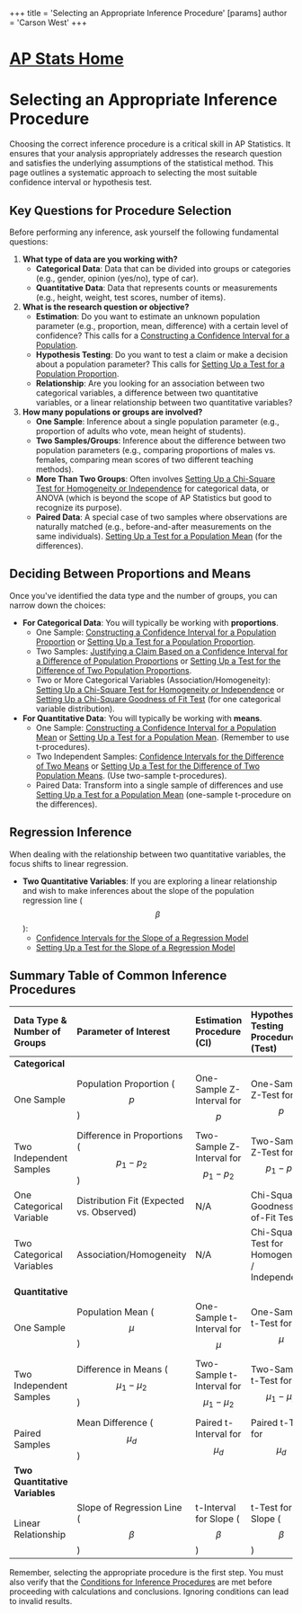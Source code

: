 +++
 title = 'Selecting an Appropriate Inference Procedure'
[params]
	author = 'Carson West'
+++
# [AP Stats Home](./../ap-stats-home/)
# Selecting an Appropriate Inference Procedure

Choosing the correct inference procedure is a critical skill in AP Statistics. It ensures that your analysis appropriately addresses the research question and satisfies the underlying assumptions of the statistical method. This page outlines a systematic approach to selecting the most suitable confidence interval or hypothesis test.

## Key Questions for Procedure Selection

Before performing any inference, ask yourself the following fundamental questions:

1.  **What type of data are you working with?**
    *   **Categorical Data**: Data that can be divided into groups or categories (e.g., gender, opinion (yes/no), type of car).
    *   **Quantitative Data**: Data that represents counts or measurements (e.g., height, weight, test scores, number of items).
2.  **What is the research question or objective?**
    *   **Estimation**: Do you want to estimate an unknown population parameter (e.g., proportion, mean, difference) with a certain level of confidence? This calls for a [Constructing a Confidence Interval for a Population](./../constructing-a-confidence-interval-for-a-population/).
    *   **Hypothesis Testing**: Do you want to test a claim or make a decision about a population parameter? This calls for [Setting Up a Test for a Population Proportion](./../setting-up-a-test-for-a-population-proportion/).
    *   **Relationship**: Are you looking for an association between two categorical variables, a difference between two quantitative variables, or a linear relationship between two quantitative variables?
3.  **How many populations or groups are involved?**
    *   **One Sample**: Inference about a single population parameter (e.g., proportion of adults who vote, mean height of students).
    *   **Two Samples/Groups**: Inference about the difference between two population parameters (e.g., comparing proportions of males vs. females, comparing mean scores of two different teaching methods).
    *   **More Than Two Groups**: Often involves [Setting Up a Chi-Square Test for Homogeneity or Independence](./../setting-up-a-chi-square-test-for-homogeneity-or-independence/) for categorical data, or ANOVA (which is beyond the scope of AP Statistics but good to recognize its purpose).
    *   **Paired Data**: A special case of two samples where observations are naturally matched (e.g., before-and-after measurements on the same individuals). [Setting Up a Test for a Population Mean](./../setting-up-a-test-for-a-population-mean/) (for the differences).

## Deciding Between Proportions and Means

Once you've identified the data type and the number of groups, you can narrow down the choices:

*   **For Categorical Data**: You will typically be working with **proportions**.
    *   One Sample: [Constructing a Confidence Interval for a Population Proportion](./../constructing-a-confidence-interval-for-a-population-proportion/) or [Setting Up a Test for a Population Proportion](./../setting-up-a-test-for-a-population-proportion/).
    *   Two Samples: [Justifying a Claim Based on a Confidence Interval for a Difference of Population Proportions](./../justifying-a-claim-based-on-a-confidence-interval-for-a-difference-of-population-proportions/) or [Setting Up a Test for the Difference of Two Population Proportions](./../setting-up-a-test-for-the-difference-of-two-population-proportions/).
    *   Two or More Categorical Variables (Association/Homogeneity): [Setting Up a Chi-Square Test for Homogeneity or Independence](./../setting-up-a-chi-square-test-for-homogeneity-or-independence/) or [Setting Up a Chi-Square Goodness of Fit Test](./../setting-up-a-chi-square-goodness-of-fit-test/) (for one categorical variable distribution).
*   **For Quantitative Data**: You will typically be working with **means**.
    *   One Sample: [Constructing a Confidence Interval for a Population Mean](./../constructing-a-confidence-interval-for-a-population-mean/) or [Setting Up a Test for a Population Mean](./../setting-up-a-test-for-a-population-mean/). (Remember to use t-procedures).
    *   Two Independent Samples: [Confidence Intervals for the Difference of Two Means](./../confidence-intervals-for-the-difference-of-two-means/) or [Setting Up a Test for the Difference of Two Population Means](./../setting-up-a-test-for-the-difference-of-two-population-means/). (Use two-sample t-procedures).
    *   Paired Data: Transform into a single sample of differences and use [Setting Up a Test for a Population Mean](./../setting-up-a-test-for-a-population-mean/) (one-sample t-procedure on the differences).

## Regression Inference

When dealing with the relationship between two quantitative variables, the focus shifts to linear regression.

*   **Two Quantitative Variables**: If you are exploring a linear relationship and wish to make inferences about the slope of the population regression line ( $$ \beta $$ ):
    *   [Confidence Intervals for the Slope of a Regression Model](./../confidence-intervals-for-the-slope-of-a-regression-model/)
    *   [Setting Up a Test for the Slope of a Regression Model](./../setting-up-a-test-for-the-slope-of-a-regression-model/)

## Summary Table of Common Inference Procedures

| Data Type & Number of Groups | Parameter of Interest | Estimation Procedure (CI) | Hypothesis Testing Procedure (Test) |
| :--------------------------- | :-------------------- | :------------------------ | :---------------------------------- |
| **Categorical**              |                       |                           |                                     |
| One Sample                   | Population Proportion ( $$ p $$ ) | One-Sample Z-Interval for  $$ p $$  | One-Sample Z-Test for  $$ p $$          |
| Two Independent Samples      | Difference in Proportions ( $$ p_1 - p_2 $$ ) | Two-Sample Z-Interval for  $$ p_1 - p_2 $$  | Two-Sample Z-Test for  $$ p_1 - p_2 $$  |
| One Categorical Variable     | Distribution Fit (Expected vs. Observed) | N/A | Chi-Square Goodness-of-Fit Test |
| Two Categorical Variables    | Association/Homogeneity | N/A | Chi-Square Test for Homogeneity / Independence |
| **Quantitative**             |                       |                           |                                     |
| One Sample                   | Population Mean ( $$ \mu $$ ) | One-Sample t-Interval for  $$ \mu $$  | One-Sample t-Test for  $$ \mu $$        |
| Two Independent Samples      | Difference in Means ( $$ \mu_1 - \mu_2 $$ ) | Two-Sample t-Interval for  $$ \mu_1 - \mu_2 $$  | Two-Sample t-Test for  $$ \mu_1 - \mu_2 $$  |
| Paired Samples               | Mean Difference ( $$ \mu_d $$ ) | Paired t-Interval for  $$ \mu_d $$  | Paired t-Test for  $$ \mu_d $$          |
| **Two Quantitative Variables** |                       |                           |                                     |
| Linear Relationship          | Slope of Regression Line ( $$ \beta $$ ) | t-Interval for Slope ( $$ \beta $$ ) | t-Test for Slope ( $$ \beta $$ )        |

Remember, selecting the appropriate procedure is the first step. You must also verify that the [Conditions for Inference Procedures](./../conditions-for-inference-procedures/) are met before proceeding with calculations and conclusions. Ignoring conditions can lead to invalid results.